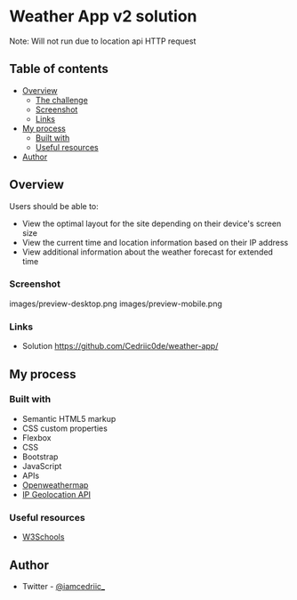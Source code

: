 # Weather App v2 solution
Note: Will not run due to location api HTTP request

## Table of contents

- [Overview](#overview)
  - [The challenge](#the-challenge)
  - [Screenshot](#screenshot)
  - [Links](#links)
- [My process](#my-process)
  - [Built with](#built-with)
  - [Useful resources](#useful-resources)
- [Author](#author)

## Overview

Users should be able to:

- View the optimal layout for the site depending on their device's screen size
- View the current time and location information based on their IP address
- View additional information about the weather forecast for extended time

### Screenshot

images/preview-desktop.png images/preview-mobile.png

### Links

- Solution https://github.com/Cedriic0de/weather-app/

## My process

### Built with

- Semantic HTML5 markup
- CSS custom properties
- Flexbox
- CSS
- Bootstrap
- JavaScript
- APIs
- [Openweathermap](https://openweathermap.org/) 
- [IP Geolocation API](https://ip-api.com/)

### Useful resources

- [W3Schools](https://www.w3schols.com)

## Author

- Twitter - [@iamcedriic_](https://www.twitter.com/iamcedriic_)
